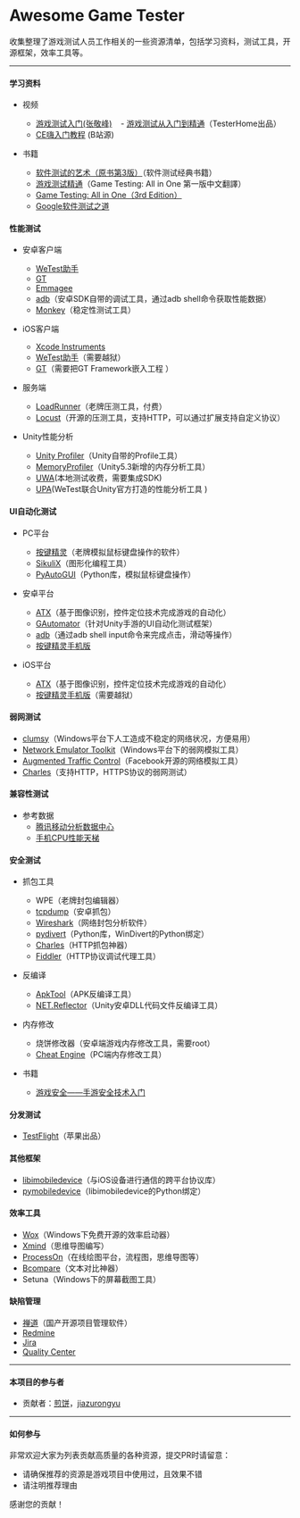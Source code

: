 # Awesome Game Tester

收集整理了游戏测试人员工作相关的一些资源清单，包括学习资料，测试工具，开源框架，效率工具等。

---

#### 学习资料
- 视频
    - [游戏测试入门(张敬峰)](https://www.imooc.com/learn/880) 
    - [游戏测试从入门到精通](https://ke.qq.com/course/127426)（TesterHome出品） 
    - [CE嗨入门教程](https://www.bilibili.com/video/av10655891/) (B站源)  
    

- 书籍
    - [软件测试的艺术（原书第3版）](https://item.jd.com/10978790.html)（软件测试经典书籍） 
    - [游戏测试精通](https://book.douban.com/subject/2271968/)（Game Testing: All in One 第一版中文翻譯）
    - [Game Testing: All in One（3rd Edition）](https://www.amazon.com/Game-Testing-Charles-P-Schultz/dp/1942270763/ref=sr_1_1?s=books&ie=UTF8&qid=1515405306&sr=1-1&keywords=Game+Testing%3A+All+in+One)
    - [Google软件测试之道](https://item.jd.com/11330792.html) 

  
#### 性能测试
- 安卓客户端
    - [WeTest助手](https://wetest.qq.com/cloud/help/effective)
    - [GT](http://gt.tencent.com/) 
    - [Emmagee](https://github.com/NetEase/Emmagee)
    - [adb](https://developer.android.com/studio/command-line/adb.html)（安卓SDK自带的调试工具，通过adb shell命令获取性能数据）
    - [Monkey](https://developer.android.com/studio/test/monkey.html)（稳定性测试工具）
    
- iOS客户端
    - [Xcode Instruments](https://developer.apple.com/library/content/documentation/DeveloperTools/Conceptual/InstrumentsUserGuide/NavigatingInstruments.html#//apple_ref/doc/uid/TP40004652-CH8-SW1)
    - [WeTest助手](https://wetest.qq.com/cloud/help/effective)（需要越狱）
    - [GT](http://gt.tencent.com/)（需要把GT Framework嵌入工程 ）

- 服务端
    - [LoadRunner](https://software.microfocus.com/zh-cn/software/loadrunner)（老牌压测工具，付费）
    - [Locust](https://www.locust.io/)（开源的压测工具，支持HTTP，可以通过扩展支持自定义协议）

- Unity性能分析
    - [Unity Profiler](https://docs.unity3d.com/Manual/Profiler.html)（Unity自带的Profile工具）
    - [MemoryProfiler](https://bitbucket.org/Unity-Technologies/memoryprofiler/overview)（Unity5.3新增的内存分析工具）
    - [UWA](https://www.uwa4d.com/)(本地测试收费，需要集成SDK)
    - [UPA](http://wetest.qq.com/cube/)(WeTest联合Unity官方打造的性能分析工具 )


#### UI自动化测试
- PC平台
    - [按键精灵](http://www.anjian.com/download.htm)（老牌模拟鼠标键盘操作的软件）
    - [SikuliX](http://www.sikulix.com/)（图形化编程工具）
    - [PyAutoGUI](https://muxuezi.github.io/posts/doc-pyautogui.html)（Python库，模拟鼠标键盘操作）

- 安卓平台
    - [ATX](https://github.com/NetEaseGame/ATX)（基于图像识别，控件定位技术完成游戏的自动化）
    - [GAutomator](https://github.com/Tencent/GAutomator)（针对Unity手游的UI自动化测试框架）
    - [adb](https://developer.android.com/studio/command-line/adb.html)（通过adb shell input命令来完成点击，滑动等操作）
    - [按键精灵手机版](http://www.mobileanjian.com/)
   
- iOS平台
    - [ATX](https://github.com/NetEaseGame/ATX)（基于图像识别，控件定位技术完成游戏的自动化）
    - [按键精灵手机版](http://www.mobileanjian.com/)（需要越狱）

#### 弱网测试
- [clumsy](http://jagt.github.io/clumsy/)（Windows平台下人工造成不稳定的网络状况，方便易用）
- [Network Emulator Toolkit](http://blog.mrpol.nl/2010/01/14/network-emulator-toolkit/)（Windows平台下的弱网模拟工具）  
- [Augmented Traffic Control](https://github.com/facebook/augmented-traffic-control)（Facebook开源的网络模拟工具）
- [Charles](https://www.charlesproxy.com/)（支持HTTP，HTTPS协议的弱网测试）
 
#### 兼容性测试
- 参考数据
    - [腾讯移动分析数据中心](http://mta.qq.com/mta/data/device)
    - [手机CPU性能天梯](http://www.mydrivers.com/zhuanti/tianti/01/)
    
 
#### 安全测试
- 抓包工具
    - WPE（老牌封包编辑器）
    - [tcpdump](http://www.androidtcpdump.com/android-tcpdump/downloads)（安卓抓包）
    - [Wireshark](https://www.wireshark.org/)（网络封包分析软件）
    - [pydivert](https://pypi.python.org/pypi/pydivert/2.0.1)（Python库，WinDivert的Python绑定）
    - [Charles](https://www.charlesproxy.com/download/)（HTTP抓包神器）
    - [Fiddler](https://www.telerik.com/fiddler)（HTTP协议调试代理工具）
    
- 反编译
    - [ApkTool](http://ibotpeaches.github.io/Apktool/)（APK反编译工具）
    - [NET.Reflector](https://www.red-gate.com/products/dotnet-development/reflector/)（Unity安卓DLL代码文件反编译工具）
    
- 内存修改
    - 烧饼修改器（安卓端游戏内存修改工具，需要root）
    - [Cheat Engine](http://www.cheatengine.org/)（PC端内存修改工具）
    
- 书籍
    - [游戏安全——手游安全技术入门](https://item.jd.com/11918839.html)

#### 分发测试
- [TestFlight](https://developer.apple.com/testflight/)（苹果出品）

#### 其他框架
- [libimobiledevice](https://github.com/libimobiledevice/libimobiledevice)（与iOS设备进行通信的跨平台协议库）
- [pymobiledevice](https://github.com/iOSForensics/pymobiledevice)（libimobiledevice的Python绑定）



#### 效率工具
- [Wox](http://www.getwox.com/)（Windows下免费开源的效率启动器）
- [Xmind](http://www.xmindchina.net/)（思维导图编写）
- [ProcessOn](https://www.processon.com/)（在线绘图平台，流程图，思维导图等）
- [Bcompare](http://www.scootersoftware.com/download.php)（文本对比神器）
- Setuna（Windows下的屏幕截图工具）

#### 缺陷管理
- [禅道](http://www.zentao.net/)（国产开源项目管理软件）
- [Redmine](http://www.redmine.org/projects/redmine/wiki/Download)
- [Jira](https://www.atlassian.com/software/jira/download)
- [Quality Center](https://software.microfocus.com/zh-cn/software/quality-center)

---

#### 本项目的参与者
- 贡献者：[煎饼](https://github.com/jianbing)，[jiazurongyu](https://gitee.com/jiazurongyu)

---

#### 如何参与
非常欢迎大家为列表贡献高质量的各种资源，提交PR时请留意：

- 请确保推荐的资源是游戏项目中使用过，且效果不错
- 请注明推荐理由

感谢您的贡献！
